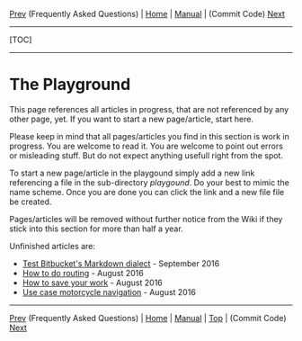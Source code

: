[Prev](DocFaq) (Frequently Asked Questions) | [Home](Home) | [Manual](DocMain) | (Commit Code) [Next](DeveloperCommitCode)
- - -
[TOC]
- - -

# The Playground #

This page references all articles in progress, that are not referenced by any other page, yet. If you want to start a new page/article, start here.

Please keep in mind that all pages/articles you find in this section is work in progress. You are welcome to read it. You are welcome to point out errors or misleading stuff. But do not expect anything usefull right from the spot.

To start a new page/article in the playgound simply add a new link referencing a file in the sub-directory _playgound_. Do your best to mimic the name scheme. Once you are done you can click the link and a new file file be created.

Pages/articles will be removed without further notice from the Wiki if they stick into this section for more than half a year.

Unfinished articles are:

* [Test Bitbucket's Markdown dialect](playground/Test-Woitok) - September 2016
* [How to do routing](playground/DocGisHowToRouting) - August 2016
* [How to save your work](playground/DocGisHowToSaveYourWork) - August 2016
* [Use case motorcycle navigation](playground/DocUseCaseMotorcycleNavigation) - August 2016


- - -
[Prev](DocFaq) (Frequently Asked Questions) | [Home](Home) | [Manual](DocMain) | [Top](#) | (Commit Code) [Next](DeveloperCommitCode)
